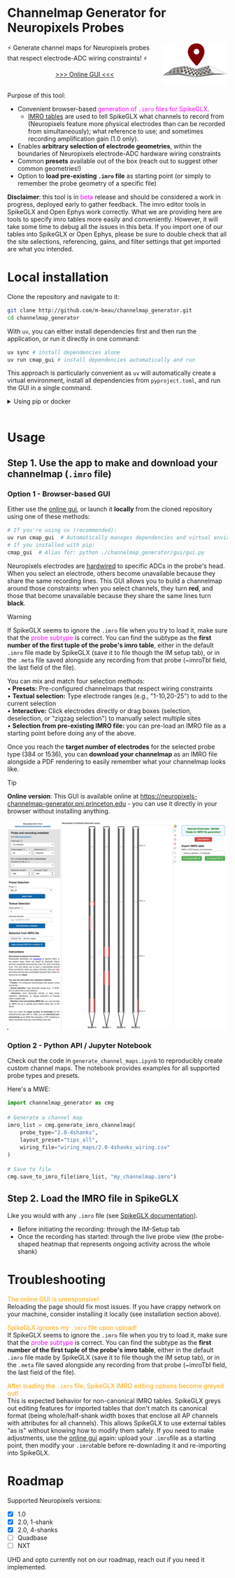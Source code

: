 # Channelmap Generator for Neuropixels Probes </h1> <img src="https://raw.githubusercontent.com/m-beau/channelmap_generator/main/channelmap_generator/gui/assets/npix_map_logo.png" width="150" align="right" vspace = "0">

⚡ Generate channel maps for Neuropixels probes that respect electrode-ADC wiring constraints! ⚡

<div align="center"> <a href="https://neuropixels-channelmap-generator.pni.princeton.edu">>>> Online GUI <<<</a> </div><br>

Purpose of this tool:
- Convenient browser-based <span style="color: magenta;">generation of `.imro` files for SpikeGLX</span>.
    - [IMRO tables](https://billkarsh.github.io/SpikeGLX/help/imroTables/) are used to tell SpikeGLX what channels to record from (Neuropixels feature more physical electrodes than can be recorded from simultaneously); what reference to use; and sometimes recording amplification gain (1.0 only).
- Enables **arbitrary selection of electrode geometries**, within the boundaries of Neuropixels electrode-ADC hardware wiring constraints
- Common **presets** available out of the box (reach out to suggest other common geometries!)
- Option to **load pre-existing `.imro` file** as starting point (or simply to remember the probe geometry of a specific file)


**Disclaimer**: this tool is in <span style="color: magenta;">beta</span> release and should be considered a work in progress, deployed early to gather feedback. The imro editor tools in SpikeGLX and Open Ephys work correctly. What we are providing here are tools to specify imro tables more easily and conveniently. However, it will take some time to debug all the issues in this beta. If you import one of our tables into SpikeGLX or Open Ephys, please be sure to double check that all the site selections, referencing, gains, and filter settings that get imported are what you intended.

# Local installation

Clone the repository and navigate to it:

```bash
git clone http://github.com/m-beau/channelmap_generator.git
cd channelmap_generator
```

With `uv`, you can either install dependencies first and then run the application, or run it directly in one command:

```bash
uv sync # install dependencies alone
uv run cmap_gui # install dependencies automatically and run
```

This approach is particularly convenient as `uv` will automatically create a virtual environment, install all dependencies from `pyproject.toml`, and run the GUI in a single command.

<details>
  <summary>Using pip or docker</summary>

## Install the package using pip

In this case, you must create a virtual environment yourself, e.g. a new conda environment:

```bash
conda create -n my_environment python=3.12
conda activate my_environment
uv pip install . # fast! run pip install uv first.
# or traditionally with pip only:
pip install .
```

## Run using Docker (Installation-free)

Run the latest stable Docker image directly without any local installation. The application will be available at http://localhost:5008.

```bash
docker run --rm --name channelmap-app -p 5008:5008 --pull=always ghcr.io/m-beau/channelmap_generator:latest # add --platform linux/amd64 on M1 macs or linux machines
```

For a more robust deployment, use **Docker Compose**. See the included `docker-compose.yml` for configuration details.

</details>
<br>

# Usage

## Step 1. Use the app to make and download your channelmap (`.imro` file)

### Option 1 - Browser-based GUI

Either use the [online gui](https://neuropixels-channelmap-generator.pni.princeton.edu), or launch it **locally** from the cloned repository using one of these methods:

```bash
# If you're using uv (recommended):
uv run cmap_gui  # Automatically manages dependencies and virtual environment
# If you installed with pip:
cmap_gui  # Alias for: python ./channelmap_generator/gui/gui.py
```

Neuropixels electrodes are [hardwired](https://www.neuropixels.org/support) to specific ADCs in the probe's head. When you select an electrode, others become unavailable because they share the same recording lines. This GUI allows you to build a channelmap around those constraints: when you select channels, they turn **red**, and those that become unavailable because they share the same lines turn **black**.

> [!WARNING]
> If SpikeGLX seems to ignore the `.imro` file when you try to load it, make sure that the <span style="color: magenta;">probe subtype</span> is correct.
> You can find the subtype as the **first number of the first tuple of the probe's imro table**, either in the default `.imro` file made by SpikeGLX (save it to file though the IM setup tab), or in the `.meta` file saved alongside any recording from that probe (~imroTbl field, the last field of the file).

You can mix and match four selection methods:\
• **Presets:** Pre-configured channelmaps that respect wiring constraints\
• **Textual selection:** Type electrode ranges (e.g., "1-10,20-25") to add to the current selection\
• **Interactive:** Click electrodes directly or drag boxes (selection, deselection, or "zigzag selection") to manually select multiple sites\
• **Selection from pre-existing IMRO file:** you can pre-load an IMRO file as a starting point before doing any of the above.

Once you reach the **target number of electrodes** for the selected probe type (384 or 1536), you can **download your channelmap** as an IMRO file alongside a PDF rendering to easily remember what your channelmap looks like.

> [!TIP]
> **Online version**: This GUI is available online at https://neuropixels-channelmap-generator.pni.princeton.edu - you can use it directly in your browser without installing anything.

![](channelmap_generator/gui/assets/GUI_screenshot.png)

### Option 2 - Python API / Jupyter Notebook

Check out the code in `generate_channel_maps.ipynb` to reproducibly create custom channel maps. The notebook provides examples for all supported probe types and presets.

Here's a MWE:

```python
import channelmap_generator as cmg

# Generate a channel map
imro_list = cmg.generate_imro_channelmap(
    probe_type="2.0-4shanks",
    layout_preset="tips_all",
    wiring_file="wiring_maps/2.0-4shanks_wiring.csv"
)

# Save to file
cmg.save_to_imro_file(imro_list, "my_channelmap.imro")
```

## Step 2. Load the IMRO file in SpikeGLX

Like you would with any `.imro` file (see [SpikeGLX documentation](https://billkarsh.github.io/SpikeGLX/help/imroTables/)).

- Before initiating the recording: through the IM-Setup tab
- Once the recording has started: through the live probe view (the probe-shaped heatmap that represents ongoing activity across the whole shank)

# Troubleshooting

<span style="color: orange;">The online GUI is unresponsive!</span><br>
Reloading the page should fix most issues. If you have crappy network on your machine, consider installing it locally (see installation section above).

<span style="color: orange;">SpikeGLX ignores my `.imro` file upon upload!</span><br>
If SpikeGLX seems to ignore the `.imro` file when you try to load it, make sure that the <span style="color: magenta;">probe subtype</span> is correct. You can find the subtype as the **first number of the first tuple of the probe's imro table**, either in the default `.imro` file made by SpikeGLX (save it to file though the IM setup tab), or in the `.meta` file saved alongside any recording from that probe (~imroTbl field, the last field of the file).

<span style="color: orange;">After loading the `.imro` file, SpikeGLX IMRO editing options become greyed out!</span><br>
This is expected behavior for non-canonical IMRO tables. SpikeGLX greys out editing features for imported tables that don't match its canonical format (being whole/half-shank width boxes that enclose all AP channels with attributes for all channels). This allows SpikeGLX to use external tables "as is" without knowing how to modify them safely. If you need to make adjustments, use the [online gui](https://neuropixels-channelmap-generator.pni.princeton.edu) again: upload your `.imro`file as a starting point, then modify your `.imro`table before re-downlading it and re-importing into SpikeGLX.


# Roadmap

Supported Neuropixels versions:
- [x] 1.0
- [x] 2.0, 1-shank
- [x] 2.0, 4-shanks
- [ ] Quadbase
- [ ] NXT

UHD and opto currently not on our roadmap, reach out if you need it implemented.